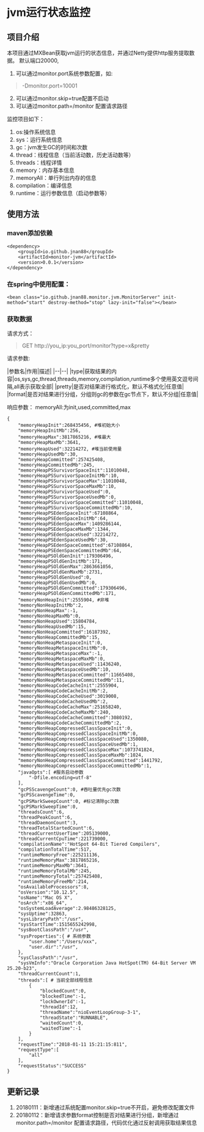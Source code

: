 # jvm运行状态监控
## 项目介绍
本项目通过MXBean获取jvm运行的状态信息，并通过Netty提供http服务提取数据。
默认端口20000,
1. 可以通过monitor.port系统参数配置，如:
> -Dmonitor.port=10001

2. 可以通过monitor.skip=true配置不启动
3. 可以通过monitor.path=/monitor 配置请求路径

监控项目如下：
1. os:操作系统信息
2. sys：运行系统信息
3. gc：jvm发生GC的时间和次数
4. thread：线程信息（当前活动数，历史活动数等）
5. threads：线程详情
6. memory：内存基本信息
7. memoryAll：单行列出内存的信息
8. compilation：编译信息
9. runtime：运行参数信息（启动参数等）

## 使用方法
### maven添加依赖
```
<dependency>
	<groupId>io.github.jnan88</groupId>
	<artifactId>monitor-jvm</artifactId>
	<version>0.0.1</version>
</dependency>
```
### 在spring中使用配置：

```
<bean class="io.github.jnan88.monitor.jvm.MonitorServer" init-method="start" destroy-method="stop" lazy-init="false"></bean>

```
### 获取数据
请求方式：
> GET http://you_ip:you_port/monitor?type=x&pretty

请求参数:

|参数名|作用|描述|
|--|--|
|type|获取结果的内容|os,sys,gc,thread,threads,memory,compilation,runtime多个使用英文逗号间隔,all表示获取全部|
|pretty|是否对结果进行格式化，默认不格式化|任意值|
|format|是否对结果进行分组，分组则gc的参数在gc节点下，默认不分组|任意值|

响应参数：
memoryAll:为init,used,committed,max
```
{
	"memoryHeapInit":268435456, #堆初始大小
	"memoryHeapInitMb":256, 
	"memoryHeapMax":3817865216, #堆最大
	"memoryHeapMaxMb":3641,
	"memoryHeapUsed":32214272, #堆当前使用量
	"memoryHeapUsedMb":30,
	"memoryHeapCommitted":257425408,
	"memoryHeapCommittedMb":245,
	"memoryHeapPSSurvivorSpaceInit":11010048,
	"memoryHeapPSSurvivorSpaceInitMb":10,
	"memoryHeapPSSurvivorSpaceMax":11010048,
	"memoryHeapPSSurvivorSpaceMaxMb":10,
	"memoryHeapPSSurvivorSpaceUsed":0,
	"memoryHeapPSSurvivorSpaceUsedMb":0,
	"memoryHeapPSSurvivorSpaceCommitted":11010048,
	"memoryHeapPSSurvivorSpaceCommittedMb":10,
	"memoryHeapPSEdenSpaceInit":67108864,
	"memoryHeapPSEdenSpaceInitMb":64,
	"memoryHeapPSEdenSpaceMax":1409286144,
	"memoryHeapPSEdenSpaceMaxMb":1344,
	"memoryHeapPSEdenSpaceUsed":32214272,
	"memoryHeapPSEdenSpaceUsedMb":30,
	"memoryHeapPSEdenSpaceCommitted":67108864,
	"memoryHeapPSEdenSpaceCommittedMb":64,
	"memoryHeapPSOldGenInit":179306496,
	"memoryHeapPSOldGenInitMb":171,
	"memoryHeapPSOldGenMax":2863661056,
	"memoryHeapPSOldGenMaxMb":2731,
	"memoryHeapPSOldGenUsed":0,
	"memoryHeapPSOldGenUsedMb":0,
	"memoryHeapPSOldGenCommitted":179306496,
	"memoryHeapPSOldGenCommittedMb":171,
	"memoryNonHeapInit":2555904, #非堆
	"memoryNonHeapInitMb":2,
	"memoryNonHeapMax":-1,
	"memoryNonHeapMaxMb":0,
	"memoryNonHeapUsed":15804784,
	"memoryNonHeapUsedMb":15,
	"memoryNonHeapCommitted":16187392,
	"memoryNonHeapCommittedMb":15,
	"memoryNonHeapMetaspaceInit":0,
	"memoryNonHeapMetaspaceInitMb":0,
	"memoryNonHeapMetaspaceMax":-1,
	"memoryNonHeapMetaspaceMaxMb":0,
	"memoryNonHeapMetaspaceUsed":11436240,
	"memoryNonHeapMetaspaceUsedMb":10,
	"memoryNonHeapMetaspaceCommitted":11665408,
	"memoryNonHeapMetaspaceCommittedMb":11,
	"memoryNonHeapCodeCacheInit":2555904,
	"memoryNonHeapCodeCacheInitMb":2,
	"memoryNonHeapCodeCacheUsed":3019008,
	"memoryNonHeapCodeCacheUsedMb":2,
	"memoryNonHeapCodeCacheMax":251658240,
	"memoryNonHeapCodeCacheMaxMb":240,
	"memoryNonHeapCodeCacheCommitted":3080192,
	"memoryNonHeapCodeCacheCommittedMb":2,
	"memoryNonHeapCompressedClassSpaceInit":0,
	"memoryNonHeapCompressedClassSpaceInitMb":0,
	"memoryNonHeapCompressedClassSpaceUsed":1350080,
	"memoryNonHeapCompressedClassSpaceUsedMb":1,
	"memoryNonHeapCompressedClassSpaceMax":1073741824,
	"memoryNonHeapCompressedClassSpaceMaxMb":1024,
	"memoryNonHeapCompressedClassSpaceCommitted":1441792,
	"memoryNonHeapCompressedClassSpaceCommittedMb":1,
	"javaOpts":[ #服务启动参数
		"-Dfile.encoding=utf-8"
	],
	"gcPSScavengeCount":0, #吞吐量优先gc次数
	"gcPSScavengeTime":0,
	"gcPSMarkSweepCount":0, #标记清除gc次数
	"gcPSMarkSweepTime":0,
	"threadsCount":6,
	"threadPeakCount":6,
	"threadDaemonCount":3,
	"threadTotalStartedCount":6,
	"threadCurrentUserTime":205139000,
	"threadCurrentCpuTime":221739000,
	"compilationName":"HotSpot 64-Bit Tiered Compilers",
	"compilationTotalTime":517,
	"runtimeMemoryFree":225211136,
	"runtimeMemoryMax":3817865216,
	"runtimeMemoryMaxMb":3641,
	"runtimeMemoryTotalMb":245,
	"runtimeMemoryTotal":257425408,
	"runtimeMemoryFreeMb":214,
	"osAvailableProcessors":8,
	"osVersion":"10.12.5",
	"osName":"Mac OS X",
	"osArch":"x86_64",
	"osSystemLoadAverage":2.98486328125,
	"sysUptime":32863,
	"sysLibraryPath":"/usr",
	"sysStartTime":1515655242998,
	"sysBootClassPath":"/usr",
	"sysProperties":{ # 系统参数
		"user.home":"/Users/xxx",
		"user.dir":"/usr",
	},
	"sysClassPath":"/usr",
	"sysVmInfo":"Oracle Corporation Java HotSpot(TM) 64-Bit Server VM 25.20-b23",
	"threadCurrentCount":1,
	"threads":[ # 当前全部线程信息
		{
			"blockedCount":0,
			"blockedTime":-1,
			"lockOwnerId":-1,
			"threadId":12,
			"threadName":"nioEventLoopGroup-3-1",
			"threadState":"RUNNABLE",
			"waitedCount":0,
			"waitedTime":-1
		}
	],
	"requestTime":"2018-01-11 15:21:15:811",
	"requestType":[
		"all"
	],
	"requestStatus":"SUCCESS"
}
```
## 更新记录
1. 20180111：新增通过系统配置monitor.skip=true不开启，避免修改配置文件
2. 20180112：新增请求参数format控制是否对结果进行分组，新增通过monitor.path=/monitor 配置请求路径，代码优化通过反射调用获取结果信息